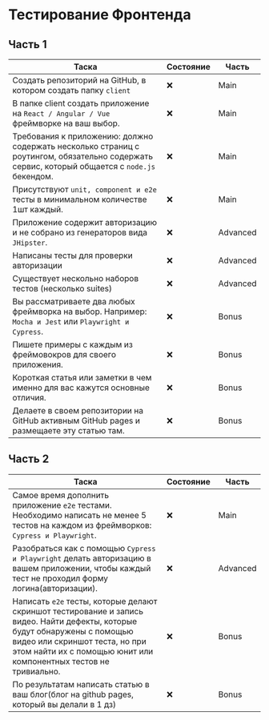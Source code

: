 # Тестирование Фронтенда

## Часть 1

| Таска | Состояние | Часть |
|---|---|---|
| Создать репозиторий на GitHub, в котором создать папку ```client``` | :x: | Main |
| В папке client создать приложение на ```React / Angular / Vue``` фреймворке на ваш выбор. | :x: | Main |
| Требования к приложению: должно содержать несколько страниц с роутингом, обязательно содержать сервис, который общается с ```node.js``` бекендом. | :x: | Main |
| Присутствуют ```unit, component и e2e``` тесты в минимальном количестве 1шт каждый. | :x: |  Main |
| Приложение содержит авторизацию и не собрано из генераторов вида ```JHipster```. | :x: | Advanced |
| Написаны тесты для проверки авторизации | :x: | Advanced |
| Существует нескольно наборов тестов (несколько suites) | :x: | Advanced |
| Вы рассматриваете два любых фреймворка на выбор. Например: ```Mocha и Jest``` или ```Playwright и Cypress```.| :x: | Bonus |
| Пишете примеры с каждым из фреймовокров для своего приложения. | :x: | Bonus |
| Короткая статья или заметки в чем именно для вас кажутся основные отличия. | :x: | Bonus |
| Делаете в своем репозитории на GitHub активным GitHub pages и размещаете эту статью там. | :x: | Bonus |

## Часть 2

| Таска | Состояние | Часть |
|---|---|---|
| Самое время дополнить приложение ```e2e``` тестами. Необходимо написать не менее 5 тестов на каждом из фреймворков: ```Cypress и Playwright```. | :x: | Main |
| Разобраться как с помощью ```Cypress и Playwright``` делать авторизацию в вашем приложении, чтобы каждый тест не проходил форму логина(авторизации).  | :x: | Advanced |
| Написать ```e2e``` тесты, которые делают скриншот тестирование и запись видео. Найти дефекты, которые будут обнаружены с помощью видео или скриншот теста, но при этом найти их с помощью юнит или компонентных тестов не тривиально. | :x: | Bonus |
| По результатам написать статью в ваш блог(блог на github pages, который вы делали в 1 дз) | :x: | Bonus |


